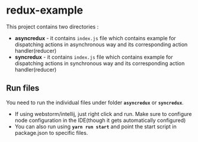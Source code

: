 # redux-example

This project contains two directories : 

* **asyncredux** - it contains `index.js` file which contains example for dispatching actions in asynchronous way and its corresponding action handler(reducer)
* **syncredux** - it contains `index.js` file which contains example for dispatching actions in synchronous way and its corresponding action handler(reducer)


## Run files

You need to run the individual files under folder **`asyncredux`** or **`syncredux`**.

* If using webstorm/intellij, just right click and run. Make sure to configure node configuration in the IDE(though it gets automatically configured)
* You can also run using **`yarn run start`** and point the start script in package.json to specific files.